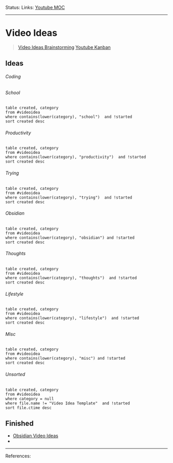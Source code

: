 Status:
Links: [Youtube MOC](Youtube%20MOC)
___
# Video Ideas
> [Video Ideas Brainstorming](Video%20Ideas%20Brainstorming)
> [Youtube Kanban](Youtube%20Kanban)
## Ideas
###### Coding
###### School
```dataview
table created, category
from #videoidea
where contains(lower(category), "school")  and !started
sort created desc
```
###### Productivity
```dataview
table created, category
from #videoidea
where contains(lower(category), "productivity")  and !started
sort created desc
```
###### Trying
```dataview
table created, category
from #videoidea
where contains(lower(category), "trying")  and !started
sort created desc
```
###### Obsidian
```dataview
table created, category
from #videoidea
where contains(lower(category), "obsidian") and !started
sort created desc
```
###### Thoughts
```dataview
table created, category
from #videoidea
where contains(lower(category), "thoughts")  and !started
sort created desc
```
###### Lifestyle
```dataview
table created, category
from #videoidea
where contains(lower(category), "lifestyle")  and !started
sort created desc
```
###### Misc
```dataview
table created, category
from #videoidea
where contains(lower(category), "misc") and !started
sort created desc
```
###### Unsorted
```dataview
table created, category
from #videoidea
where category = null
where file.name != "Video Idea Template"  and !started
sort file.ctime desc
```
## Finished
- [Obsidian Video Ideas](Obsidian%20Video%20Ideas)
- 

---

References:
